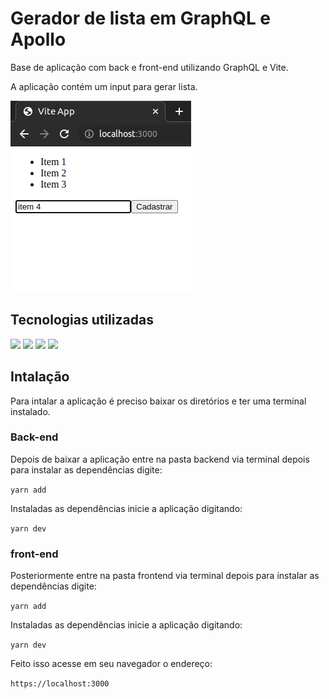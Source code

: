 # Gerador de lista em GraphQL e Apollo

Base de aplicação com back e front-end utilizando GraphQL e Vite.

A aplicação contém um input para gerar lista.

![Gerador de lista](/assets/image.png)

## Tecnologias utilizadas

<img height= "35" src= "https://img.shields.io/badge/GraphQl-E10098?style=for-the-badge&logo=graphql&logoColor=white">
<img height= "35" src= "https://img.shields.io/badge/Vite-B73BFE?style=for-the-badge&logo=vite&logoColor=FFD62E">
<img height= "35" src= "https://img.shields.io/badge/TypeScript-007ACC?style=for-the-badge&logo=typescript&logoColor=white">
<img height= "35" src= "https://img.shields.io/badge/Node.js-339933?style=for-the-badge&logo=nodedotjs&logoColor=white">

## Intalação
Para intalar a aplicação é preciso baixar os diretórios e ter uma terminal instalado.

### Back-end
Depois de baixar a aplicação entre na pasta backend via terminal depois para instalar as dependências digite:

``yarn add``

Instaladas as dependências inicie a aplicação digitando:

``yarn dev``

### front-end
Posteriormente entre na pasta frontend via terminal depois para instalar as dependências digite:

``yarn add``

Instaladas as dependências inicie a aplicação digitando:

``yarn dev``

Feito isso acesse em seu navegador o endereço:

``https://localhost:3000``


